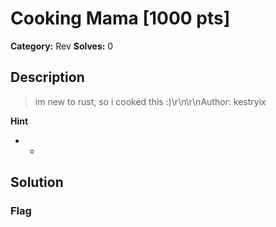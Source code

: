 # Cooking Mama [1000 pts]

**Category:** Rev
**Solves:** 0

## Description
>im new to rust, so i cooked this :)\r\n\r\nAuthor: kestryix

**Hint**
* -

## Solution

### Flag

